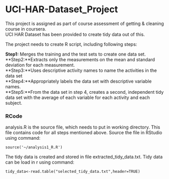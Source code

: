# UCI-HAR-Dataset_Project

This project is assigned as part of course assessment  of 
getting & cleaning course in coursera. <br>
UCI HAR Dataset has been provided
to create tidy data out of this.


The project needs to create R script, including following steps:

**Step1:**  Merges the training and the test sets to create one data set.<br>
**Step2:**Extracts only the measurements on the mean and standard deviation for each measurement.<br>
**Step3:**Uses descriptive activity names to name the activities in the data set<br>
**Step4:**Appropriately labels the data set with descriptive variable names.<br>
**Step5:**From the data set in step 4, creates a second, independent tidy data set with the average of       each variable for each activity and each subject.

### RCode

analysis.R is the source file, which needs to put in working directory. This file contains code for all steps mentioned above. Source the file in RStudio using command:

```{r,eval=FALSE}
source('~/analysis1_R.R')
```

The tidy data is created  and stored in file extracted_tidy_data.txt.
Tidy data can be load in r using command:

```{r,eval=FALSE}
tidy_data<-read.table("selected_tidy_data.txt",header=TRUE)
```



